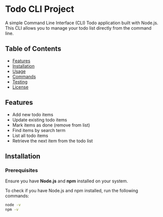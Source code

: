 # Todo CLI Project

A simple Command Line Interface (CLI) Todo application built with Node.js. This CLI allows you to manage your todo list directly from the command line.

## Table of Contents
- [Features](#features)
- [Installation](#installation)
- [Usage](#usage)
- [Commands](#commands)
- [Testing](#testing)
- [License](#license)

## Features
- Add new todo items
- Update existing todo items
- Mark items as done (remove from list)
- Find items by search term
- List all todo items
- Retrieve the next item from the todo list

## Installation

### Prerequisites

Ensure you have **Node.js** and **npm** installed on your system.

To check if you have Node.js and npm installed, run the following commands:

```bash
node -v
npm -v


